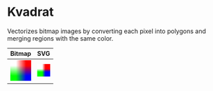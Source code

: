 # Kvadrat

Vectorizes bitmap images by converting each pixel into polygons and merging regions with the same color.

| Bitmap                                | SVG                                   |
| ------------------------------------- | ------------------------------------- |
| <img src="sample.png" width="100%" /> | <img src="sample.svg" width="100%" /> |

<!--

## Development notes

```
> py -0p  # which python3.9
> poetry env use /path/to/python3.9
> poetry shell
> pip install --editable .
> python -m kvadrat sample.png > sample.svg
> python .\tests\__init__.py
```

-->
